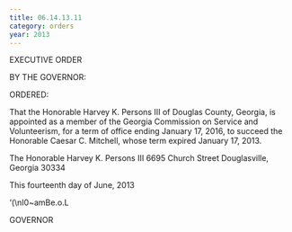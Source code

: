 ```yaml
---
title: 06.14.13.11
category: orders
year: 2013
---
```

 

EXECUTIVE ORDER

BY THE GOVERNOR:

ORDERED:

That the Honorable Harvey K. Persons III of Douglas County,
Georgia, is appointed as a member of the Georgia Commission on
Service and Volunteerism, for a term of office ending January 17,
2016, to succeed the Honorable Caesar C. Mitchell, whose term
expired January 17, 2013.

The Honorable Harvey K. Persons III
6695 Church Street
Douglasville, Georgia 30334

This fourteenth day of June, 2013

‘(\nI0~amBe.o.L

GOVERNOR

